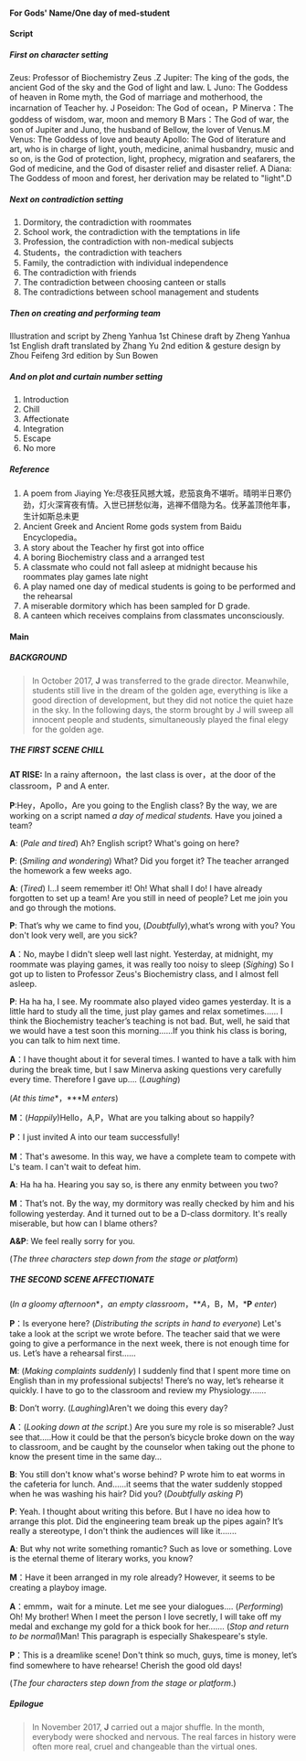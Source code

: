 ####  For Gods' Name/One day of med-student

#### Script
##### First on character setting
Zeus: Professor of Biochemistry Zeus .Z
Jupiter: The king of the gods, the ancient God of the sky and the God of light and law. L
Juno: The Goddess of heaven in Rome myth, the God of marriage and motherhood, the incarnation of Teacher hy. J
Poseidon: The God of ocean，P
Minerva：The goddess of wisdom, war, moon and memory  B
Mars：The God of war, the son of Jupiter and Juno, the husband of Bellow, the lover of Venus.M
Venus: The Goddess of love and beauty
Apollo: The God of literature and art, who is in charge of light, youth, medicine, animal husbandry, music and so on, is the God of protection, light, prophecy, migration and seafarers, the God of medicine, and the God of disaster relief and disaster relief. A
Diana: The Goddess of moon and forest, her derivation may be related to "light".D

##### Next on contradiction setting
1.  Dormitory, the contradiction with roommates
2. School work, the contradiction with the temptations in life
3. Profession, the contradiction with non-medical subjects
4. Students，the contradiction with teachers
5. Family, the contradiction with individual independence
6. The contradiction with friends
7. The contradiction between choosing canteen or stalls
8. The contradictions between school management and students

##### Then on creating and performing team
Illustration and script by Zheng Yanhua
1st Chinese draft by Zheng Yanhua
1st English draft translated by Zhang Yu
2nd edition & gesture design by Zhou Feifeng
3rd edition by Sun Bowen

##### And on plot and curtain number setting

1. Introduction
2. Chill
3. Affectionate
4. Integration
5. Escape
6. No more
##### Reference

1. A poem from Jiaying Ye:尽夜狂风撼大城，悲笳哀角不堪听。晴明半日寒仍劲，灯火深宵夜有情。入世已拼愁似海，逃禅不借隐为名。伐茅盖顶他年事，生计如斯总未更
2. Ancient Greek and Ancient Rome gods system from Baidu Encyclopedia。
3. A story about the Teacher hy first got into office
4. A boring Biochemistry class and a arranged test
5. A classmate who could not fall asleep at midnight because his roommates play games late night
6. A play named one day of medical students is going to be performed and the rehearsal
7. A miserable dormitory which has been sampled for D grade.
8. A canteen which receives complains from classmates unconsciously.
#### Main

##### **BACKGROUND**

>  In October 2017, **J** was transferred to the grade director. Meanwhile, students still live in the dream of the golden age, everything is like a good direction of development, but they did not notice the quiet haze in the sky. In the following days, the storm brought by J will sweep all innocent people and students, simultaneously played the final elegy for the golden age.

##### **THE FIRST SCENE CHILL**

**AT RISE:** In a rainy afternoon，the last class is over，at the door of the classroom，P and A enter.

**P**:Hey，Apollo，Are you going to the English class? By the way, we are working on a script named *a day of medical students.* Have you joined a team?

**A**: (*Pale and tired*) Ah? English script? What's going on here?

**P**: (*Smiling and wondering*) What? Did you forget it? The teacher arranged the homework a few weeks ago.

 **A**: (*Tired*) I…I seem remember it! Oh! What shall I do! I have already forgotten to set up a team! Are you still in need of people? Let me join you and go through the motions.

**P**: That’s why we came to find you, (*Doubtfully*),what’s wrong with you? You don't look very well, are you sick?

**A**：No, maybe I didn't sleep well last night. Yesterday, at midnight, my roommate was playing games, it was really too noisy to sleep (*Sighing*) So I got up to listen to Professor Zeus's Biochemistry class, and I almost fell asleep.

 **P**: Ha ha ha, I see. My roommate also played video games yesterday. It is a little hard to study all the time, just play games and relax sometimes...... I think the Biochemistry teacher’s teaching is not bad. But, well, he said that we would have a test soon this morning......If you think his class is boring, you can talk to him next time.  

 **A**：I have thought about it for several times. I wanted to have a talk with him during the break time, but I saw Minerva asking questions very carefully every time. Therefore I gave up…. (*Laughing*)  

(*At this time**，***M *enters*)

**M**：(*Happily*)Hello，A,P，What are you talking about so happily?

**P**：I just invited A into our team successfully!

**M**：That's awesome. In this way, we have a complete team to compete with L's team. I can't wait to defeat him.

**A**: Ha ha ha. Hearing you say so, is there any enmity between you two?

**M**：That’s not. By the way, my dormitory was really checked by him and his following yesterday. And it turned out to be a D-class dormitory. It's really miserable, but how can I blame others?

**A&P**: We feel really sorry for you.

(*The three characters step down from the stage or platform*)

##### **THE SECOND SCENE AFFECTIONATE**

(*In a gloomy afternoon**，**an* *empty classroom**，***A*，B，M，***P** *enter*)

**P**：Is everyone here? (*Distributing the scripts in hand to everyone*) Let's take a look at the script we wrote before. The teacher said that we were going to give a performance in the next week, there is not enough time for us. Let’s have a rehearsal first......

 **M**: (*Making complaints suddenly*) I suddenly find that I spent more time on English than in my professional subjects! There’s no way, let’s rehearse it quickly. I have to go to the classroom and review my Physiology.......

**B**: Don’t worry. (*Laughing*)Aren't we doing this every day?

**A**：(*Looking down at the script.*) Are you sure my role is so miserable? Just see that…..How it could be that the person’s bicycle broke down on the way to classroom, and be caught by the counselor when taking out the phone to know the present time in the same day…

**B**: You still don't know what's worse behind? P wrote him to eat worms in the cafeteria for lunch. And......it seems that the water suddenly stopped when he was washing his hair? Did you? (*Doubtfully asking P*)

**P**: Yeah. I thought about writing this before. But I have no idea how to arrange this plot. Did the engineering team break up the pipes again? It’s really a stereotype, I don't think the audiences will like it.......

**A**: But why not write something romantic? Such as love or something. Love is the eternal theme of literary works, you know?

**M**：Have it been arranged in my role already? However, it seems to be creating a playboy image.

**A**：emmm，wait for a minute. Let me see your dialogues.... (*Performing*) Oh! My brother! When I meet the person I love secretly, I will take off my medal and exchange my gold for a thick book for her....... (*Stop and return to be normal*)Man! This paragraph is especially Shakespeare's style.

 **P**：This is a dreamlike scene! Don't think so much, guys, time is money, let’s find somewhere to have rehearse! Cherish the good old days!

(*The four characters step down from the stage or platform*.)

##### *Epilogue*

> In November 2017, **J** carried out a major shuffle. In the month, everybody were shocked and nervous. The real farces in history were often more real, cruel and changeable than the virtual ones.
